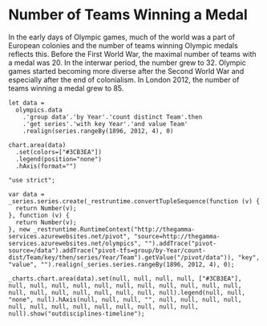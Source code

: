 Number of Teams Winning a Medal
===============================

In the early days of Olympic games, much of the world was a part of European colonies and the 
number of teams winning Olympic medals reflects this. Before the First World War, the maximal
number of teams with a medal was 20. In the interwar period, the number grew to 32. Olympic games
started becoming more diverse after the Second World War and especially after the end of colonialism.
In London 2012, the number of teams winning a medal grew to 85.

```
let data = 
  olympics.data
    .'group data'.'by Year'.'count distinct Team'.then
    .'get series'.'with key Year'.'and value Team'
    .realign(series.rangeBy(1896, 2012, 4), 0)    

chart.area(data)
  .set(colors=["#3CB3EA"])
  .legend(position="none")
  .hAxis(format="")
```

```
"use strict";

var data = _series.series.create(_restruntime.convertTupleSequence(function (v) {
  return Number(v);
}, function (v) {
  return Number(v);
}, new _restruntime.RuntimeContext("http://thegamma-services.azurewebsites.net/pivot", "source=http://thegamma-services.azurewebsites.net/olympics", "").addTrace("pivot-source=/data").addTrace("pivot-tfs=group/by-Year/count-dist/Team/key/then/series/Year/Team").getValue("/pivot/data")), "key", "value", "").realign(_series.series.rangeBy(1896, 2012, 4), 0);

_charts.chart.area(data).set(null, null, null, null, ["#3CB3EA"], null, null, null, null, null, null, null, null, null, null, null, null, null, null, null, null, null, null, null).legend(null, null, "none", null).hAxis(null, null, null, "", null, null, null, null, null, null, null, null, null, null, null, null, null, null).show("outdisciplines-timeline");
```
